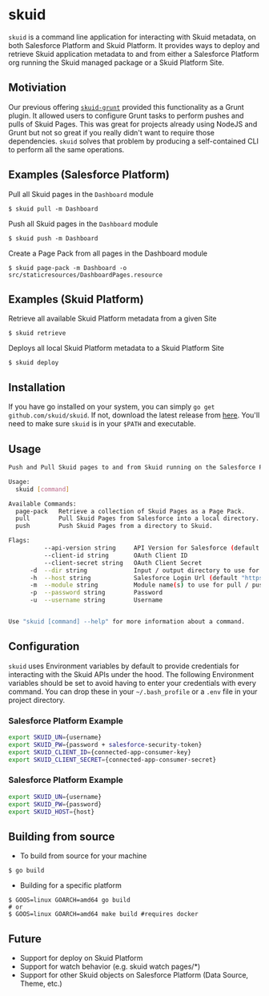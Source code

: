 # skuid

`skuid` is a command line application for interacting with Skuid metadata, on both Salesforce Platform and Skuid Platform.
It provides ways to deploy and retrieve Skuid application metadata to and from either a Salesforce Platform org running the Skuid managed package or a Skuid Platform Site.

## Motiviation

Our previous offering [`skuid-grunt`](https://bitbucket.org/skuid/skuid-grunt) provided this functionality as a Grunt plugin.
It allowed users to configure Grunt tasks to perform pushes and pulls of Skuid Pages. This was great for projects already using NodeJS and Grunt
but not so great if you really didn't want to require those dependencies. `skuid` solves that problem by producing a self-contained
CLI to perform all the same operations.

## Examples (Salesforce Platform)

Pull all Skuid pages in the `Dashboard` module

```
$ skuid pull -m Dashboard
```

Push all Skuid pages in the `Dashboard` module

```
$ skuid push -m Dashboard
```

Create a Page Pack from all pages in the Dashboard module

```
$ skuid page-pack -m Dashboard -o src/staticresources/DashboardPages.resource
```

## Examples (Skuid Platform)

Retrieve all available Skuid Platform metadata from a given Site

```
$ skuid retrieve
```

Deploys all local Skuid Platform metadata to a Skuid Platform Site

```
$ skuid deploy
```

## Installation

If you have go installed on your system, you can simply `go get github.com/skuid/skuid`. If not, download the latest release from
[here](https://github.com/skuid/skuid/releases). You'll need to make sure `skuid` is in your `$PATH` and executable.

## Usage

```bash
Push and Pull Skuid pages to and from Skuid running on the Salesforce Platform

Usage:
  skuid [command]

Available Commands:
  page-pack   Retrieve a collection of Skuid Pages as a Page Pack.
  pull        Pull Skuid Pages from Salesforce into a local directory.
  push        Push Skuid Pages from a directory to Skuid.

Flags:
          --api-version string     API Version for Salesforce (default "39.0") / Skuid Platform (default "1")
          --client-id string       OAuth Client ID
          --client-secret string   OAuth Client Secret
      -d  --dir string             Input / output directory to use for a given command
      -h  --host string            Salesforce Login Url (default "https://login.salesforce.com") or Skuid Platform Site Url (e.g. "acme-us-trial.skuidsite.com")
      -m  --module string          Module name(s) to use for pull / push / page-pack commands
      -p  --password string        Password
      -u  --username string        Username


Use "skuid [command] --help" for more information about a command.
```

## Configuration

`skuid` uses Environment variables by default to provide credentials for interacting with the Skuid APIs under the hood.
The following Environment variables should be set to avoid having to enter your credentials with every command. You can drop these in your
`~/.bash_profile` or a `.env` file in your project directory.


### Salesforce Platform Example

```bash
export SKUID_UN={username}
export SKUID_PW={password + salesforce-security-token}
export SKUID_CLIENT_ID={connected-app-consumer-key}
export SKUID_CLIENT_SECRET={connected-app-consumer-secret}
```

### Salesforce Platform Example

```bash
export SKUID_UN={username}
export SKUID_PW={password}
export SKUID_HOST={host}
```

## Building from source

* To build from source for your machine
```
$ go build
```

* Building for a specific platform
```
$ GOOS=linux GOARCH=amd64 go build
# or
$ GOOS=linux GOARCH=amd64 make build #requires docker
```

## Future

* Support for deploy on Skuid Platform
* Support for watch behavior (e.g. skuid watch pages/*)
* Support for other Skuid objects on Salesforce Platform (Data Source, Theme, etc.)